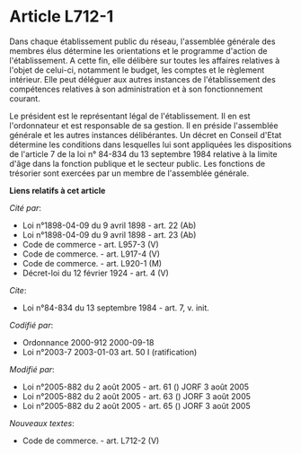 # Article L712-1

Dans chaque établissement public du réseau, l'assemblée générale des membres élus détermine les orientations et le programme
d'action de l'établissement. A cette fin, elle délibère sur toutes les affaires relatives à l'objet de celui-ci, notamment le
budget, les comptes et le règlement intérieur. Elle peut déléguer aux autres instances de l'établissement des compétences
relatives à son administration et à son fonctionnement courant.

Le président est le représentant légal de l'établissement. Il en est l'ordonnateur et est responsable de sa gestion. Il en
préside l'assemblée générale et les autres instances délibérantes. Un décret en Conseil d'Etat détermine les conditions dans
lesquelles lui sont appliquées les dispositions de l'article 7 de la loi n° 84-834 du 13 septembre 1984 relative à la limite
d'âge dans la fonction publique et le secteur public. Les fonctions de trésorier sont exercées par un membre de l'assemblée
générale.

**Liens relatifs à cet article**

_Cité par_:

  - Loi n°1898-04-09 du 9 avril 1898 - art. 22 (Ab)
  - Loi n°1898-04-09 du 9 avril 1898 - art. 23 (Ab)
  - Code de commerce - art. L957-3 (V)
  - Code de commerce. - art. L917-4 (V)
  - Code de commerce. - art. L920-1 (M)
  - Décret-loi du 12 février 1924 - art. 4 (V)

_Cite_:

  - Loi n°84-834 du 13 septembre 1984 - art. 7, v. init.

_Codifié par_:

  - Ordonnance 2000-912 2000-09-18
  - Loi n°2003-7 2003-01-03 art. 50 I (ratification)

_Modifié par_:

  - Loi n°2005-882 du 2 août 2005 - art. 61 () JORF 3 août 2005
  - Loi n°2005-882 du 2 août 2005 - art. 63 () JORF 3 août 2005
  - Loi n°2005-882 du 2 août 2005 - art. 65 () JORF 3 août 2005

_Nouveaux textes_:

  - Code de commerce. - art. L712-2 (V)
